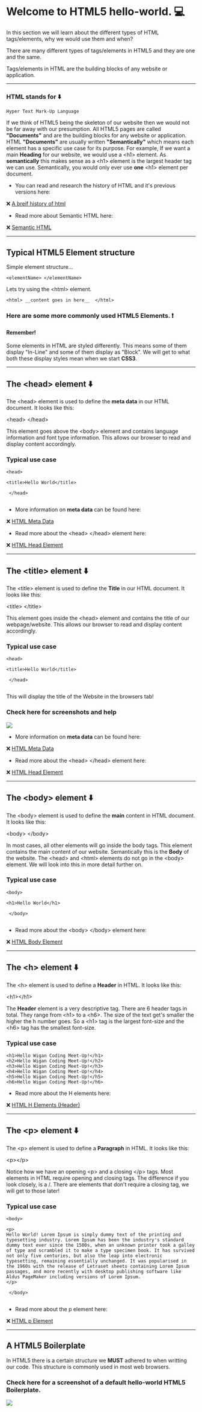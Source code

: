 # Welcome to HTML5 hello-world.  :computer:

In this section we will learn about the different types of HTML tags/elements, why we would use them and when?

There are many different types of tags/elements in HTML5 and they are one and the same.

Tags/elements in HTML are the building blocks of any website or application.

___

### HTML stands for   :arrow_down:
```
Hyper Text Mark-Up Language
```

If we think of HTML5 being the skeleton of our website then we would not be far away with our presumption.
All HTML5 pages are called <b>"Documents"</b> and are the building blocks for any website or application. HTML <b>"Documents"</b> are usually written <b>"Semantically"</b> which means each element has a specific use case for its purpose. For example, If we want a main <b>Heading</b> for our website, we would use a &#60;h1&#62; element. As <b>semantically</b> this makes sense as a &#60;h1&#62; element is the largest header tag we can use. Semantically, you would only ever use <b>one</b> &#60;h1&#62; element per document. 

* You can read and research the history of HTML and it's previous versions here:

:x: [A breif history of html](https://www.wired.com/1997/04/a-brief-history-of-html/)

* Read more about Semantic HTML here:

:x: [Semantic HTML](https://developer.mozilla.org/en-US/docs/Glossary/Semantics#Semantics_in_HTML)

___

## Typical HTML5 Element structure

Simple element structure...
```
<elementName> </elementName>
```
Lets try using the &#60;html&#62; element.

```
<html> __content goes in here__  </html>
```

### Here are some more commonly used HTML5 Elements.   :heavy_exclamation_mark:

#### Remember!
Some elements in HTML are styled differently. This means some of them display "In-Line" and some of them display as "Block". We will get to what both these display styles mean when we start <b>CSS3</b>.

___

## The &#60;head&#62; element   :arrow_down:
The &#60;head&#62; element is used to define the <b>meta data</b> in our HTML document. It looks like this:

&#60;head&#62; &#60;/head&#62;

This element goes above the &#60;body&#62; element and contains language information and font type information. This allows our browser to read and display content accordingly.

### Typical use case

```
<head>

<title>Hello World</title>

 </head>
 
 ```

* More information on <b>meta data</b> can be found here:


:x: [HTML Meta Data](https://developer.mozilla.org/en-US/docs/Learn/HTML/Introduction_to_HTML/The_head_metadata_in_HTML)


* Read more about the &#60;head&#62; &#60;/head&#62; element here:

:x: [HTML Head Element](https://developer.mozilla.org/en-US/docs/Web/HTML/Element/head)

___

## The &#60;title&#62; element   :arrow_down:
The &#60;title&#62; element is used to define the <b>Title</b> in our HTML document. It looks like this:

&#60;title&#62; &#60;/title&#62;

This element goes inside the &#60;head&#62; element and contains the title of our webpage/website. This allows our browser to read and display content accordingly.

### Typical use case

```
<head>

<title>Hello World</title>

 </head>
 
 ```

 This will display the title of the Website in the browsers tab! 

 ### Check here for screenshots and help

 ![](Images/title.png)


* More information on <b>meta data</b> can be found here:


:x: [HTML Meta Data](https://developer.mozilla.org/en-US/docs/Learn/HTML/Introduction_to_HTML/The_head_metadata_in_HTML)


* Read more about the &#60;head&#62; &#60;/head&#62; element here:

:x: [HTML Head Element](https://developer.mozilla.org/en-US/docs/Web/HTML/Element/head)

___

## The &#60;body&#62; element   :arrow_down:
The &#60;body&#62; element is used to define the <b>main</b> content in HTML document. It looks like this:

&#60;body&#62; &#60;/body&#62;

In most cases, all other elements will go inside the body tags.
This element contains the main content of our website. Semantically this is the <b>Body</b> of the website. The &#60;head&#62; and &#60;html&#62; elements do not go in the &#60;body&#62; element. We will look into this in more detail further on.

### Typical use case

```
<body>

<h1>Hello World</h1>

 </body>
 
 ```

* Read more about the &#60;body&#62; &#60;/body&#62; element here:

:x: [HTML Body Element](https://developer.mozilla.org/en-US/docs/Web/HTML/Element/body)


___

## The &#60;h&#62; element   :arrow_down:
The &#60;h&#62; element is used to define a <b>Header</b> in HTML. It looks like this:

&#60;h1&#62;&#60;/h1&#62;

The <b>Header</b> element is a very descriptive tag. There are 6 header tags in total. They range from &#60;h1&#62; to a &#60;h6&#62;. The size of the text get's smaller the higher the h number goes. So a &#60;h1&#62; tag is the largest font-size and the &#60;h6&#62; tag has the smallest font-size.

### Typical use case

```
<h1>Hello Wigan Coding Meet-Up!</h1> 
<h2>Hello Wigan Coding Meet-Up!</h2> 
<h3>Hello Wigan Coding Meet-Up!</h3> 
<h4>Hello Wigan Coding Meet-Up!</h4> 
<h5>Hello Wigan Coding Meet-Up!</h5> 
<h6>Hello Wigan Coding Meet-Up!</h6> 

 ```

* Read more about the H elements here:

:x: [HTML H Elements (Header)](https://developer.mozilla.org/en-US/docs/Web/HTML/Element/Heading_Elements)

___

## The &#60;p&#62; element   :arrow_down:
The &#60;p&#62; element is used to define a <b>Paragraph</b> in HTML. It looks like this:

&#60;p&#62;&#60;/p&#62;

Notice how we have an opening &#60;p&#62; and a closing &#60;/p&#62; tags. Most elements in HTML require opening and closing tags. The difference if you look closely, is a /.
There are elements that don't require a closing tag, we will get to those later!

### Typical use case

```
<body>

<p>
Hello World! Lorem Ipsum is simply dummy text of the printing and typesetting industry. Lorem Ipsum has been the industry's standard dummy text ever since the 1500s, when an unknown printer took a galley of type and scrambled it to make a type specimen book. It has survived not only five centuries, but also the leap into electronic typesetting, remaining essentially unchanged. It was popularised in the 1960s with the release of Letraset sheets containing Lorem Ipsum passages, and more recently with desktop publishing software like Aldus PageMaker including versions of Lorem Ipsum.
</p>

 </body>
 
 ```

* Read more about the p element here:

:x: [HTML p Element](https://developer.mozilla.org/en-US/docs/Web/HTML/Element/p)

___

## A HTML5 Boilerplate

In HTML5 there is a certain structure we <b>MUST</b> adhered to when writting our code. This structure is commonly used in most web browsers. 

### Check here for a screenshot of a default hello-world HTML5 Boilerplate.

![](Images/html5boilerplate.png)
